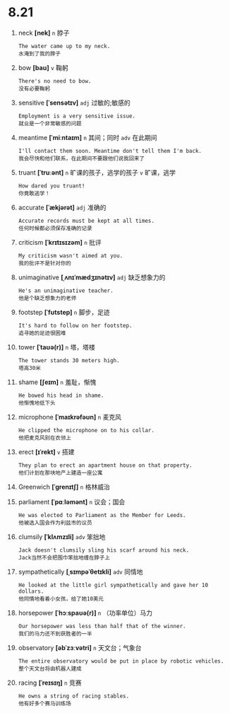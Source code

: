 # 8.21




1. neck **[nek]** `n` 脖子
    ```
    The water came up to my neck.
    水淹到了我的脖子
    ```

2. bow **[baʊ]** `v` 鞠躬
    ```
    There's no need to bow.
    没有必要鞠躬
    ```

3. sensitive **[ˈsensətɪv]** `adj` 过敏的;敏感的
    ```
    Employment is a very sensitive issue.
    就业是一个非常敏感的问题
    ```

4. meantime **[ˈmiːntaɪm]** `n` 其间；同时 `adv` 在此期间
    ```
    I'll contact them soon. Meantime don't tell them I'm back.
    我会尽快和他们联系，在此期间不要跟他们说我回来了
    ```

5. truant **[ˈtruːənt]** `n` 旷课的孩子，逃学的孩子 `v` 旷课，逃学
    ```
    How dared you truant!
    你竟敢逃学！
    ```

6. accurate **[ˈækjərət]** `adj` 准确的
    ```
    Accurate records must be kept at all times.
    任何时候都必须保存准确的记录
    ```

7. criticism **[ˈkrɪtɪsɪzəm]** `n` 批评
    ```
    My criticism wasn't aimed at you.
    我的批评不是针对你的
    ```

8. unimaginative **[ˌʌnɪˈmædʒɪnətɪv]** `adj` 缺乏想象力的
    ```
    He's an unimaginative teacher.
    他是个缺乏想象力的老师
    ```

9. footstep **[ˈfʊtstep]** `n` 脚步，足迹
    ```
    It's hard to follow on her footstep.
    追寻她的足迹很困难
    ```

10. tower **[ˈtaʊə(r)]** `n` 塔，塔楼
    ```
    The tower stands 30 meters high.
    塔高30米
    ```

11. shame **[ʃeɪm]** `n` 羞耻，惭愧
    ```
    He bowed his head in shame.
    他惭愧地低下头
    ```

12. microphone **[ˈmaɪkrəfəʊn]** `n` 麦克风
    ```
    He clipped the microphone on to his collar.
    他把麦克风别在衣领上
    ```

13. erect **[ɪˈrekt]** `v` 搭建
    ```
    They plan to erect an apartment house on that property.
    他们计划在那块地产上建造一座公寓
    ```

14. Greenwich **[ˈɡrenɪtʃ]** `n` 格林威治

15. parliament **[ˈpɑːləmənt]** `n` 议会；国会
    ```
    He was elected to Parliament as the Member for Leeds.
    他被选入国会作为利兹市的议员
    ```

16. clumsily **[ˈklʌmzɪli]** `adv` 笨拙地
    ```
    Jack doesn't clumsily sling his scarf around his neck.
    Jack当然不会把围巾笨拙地缠在脖子上
    ```

17. sympathetically **[ˌsɪmpəˈθetɪkli]** `adv` 同情地
    ```
    He looked at the little girl sympathetically and gave her 10 dollars.
    他同情地看着小女孩，给了她10美元
    ```

18. horsepower **[ˈhɔːspaʊə(r)]** `n` （功率单位）马力
    ```
    Our horsepower was less than half that of the winner.
    我们的马力还不到获胜者的一半
    ```

19. observatory **[əbˈzɜːvətri]** `n` 天文台；气象台
    ```
    The entire observatory would be put in place by robotic vehicles.
    整个天文台将由机器人建成
    ```

20. racing **[ˈreɪsɪŋ]** `n` 竞赛
    ```
    He owns a string of racing stables.
    他有好多个赛马训练场
    ```
